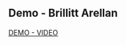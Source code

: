 ## Demo - Brillitt Arellan

[DEMO - VIDEO](https://drive.google.com/file/d/1959v7KkEfzeZnxJA8O9_iaiIiks20aFh/view?usp=share_link)